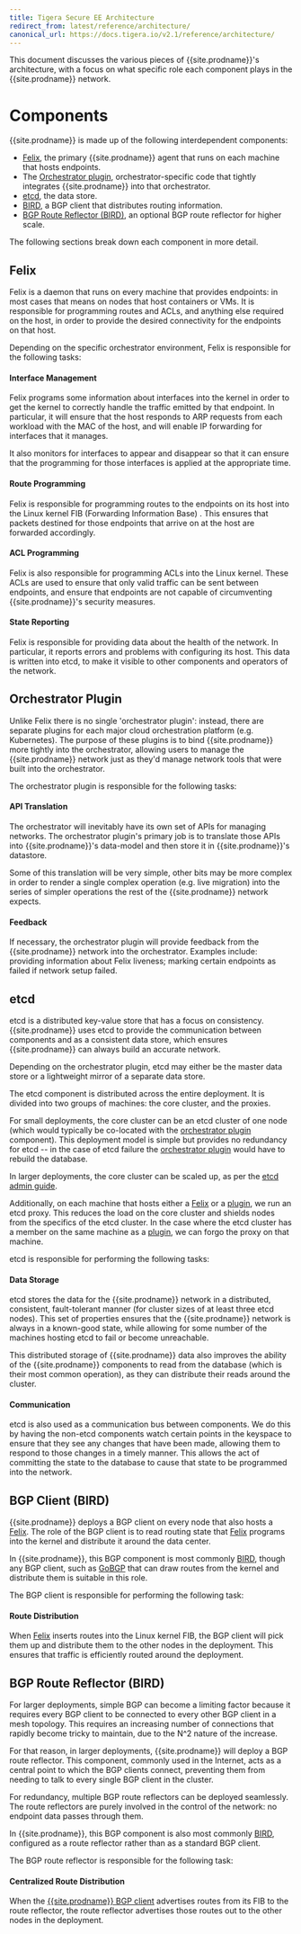 ```yaml
---
title: Tigera Secure EE Architecture
redirect_from: latest/reference/architecture/
canonical_url: https://docs.tigera.io/v2.1/reference/architecture/
---
```


This document discusses the various pieces of {{site.prodname}}'s architecture,
with a focus on what specific role each component plays in
the {{site.prodname}} network.

<!-- TODO(smc) data-model: Link to new data model docs. -->

# Components

{{site.prodname}} is made up of the following interdependent components:

-   [Felix](#felix), the primary {{site.prodname}} agent that runs on each
    machine that hosts endpoints.
-   The [Orchestrator plugin](#orchestrator-plugin),
    orchestrator-specific code that tightly integrates {{site.prodname}} into
    that orchestrator.
-   [etcd](#etcd), the data store.
-   [BIRD](#bgp-client-bird), a BGP client that
    distributes routing information.
-   [BGP Route Reflector (BIRD)](#bgp-route-reflector-bird), an optional BGP
    route reflector for higher scale.

The following sections break down each component in more detail.


## Felix

Felix is a daemon that runs on every machine that provides endpoints: in
most cases that means on nodes that host containers or VMs. It is
responsible for programming routes and ACLs, and anything else required
on the host, in order to provide the desired connectivity for the
endpoints on that host.

Depending on the specific orchestrator environment, Felix is responsible
for the following tasks:

#### Interface Management

Felix programs some information about interfaces into the kernel in
order to get the kernel to correctly handle the traffic emitted by that
endpoint. In particular, it will ensure that the host responds to ARP
requests from each workload with the MAC of the host, and will enable IP
forwarding for interfaces that it manages.

It also monitors for interfaces to appear and disappear so that it can
ensure that the programming for those interfaces is applied at the
appropriate time.

#### Route Programming

Felix is responsible for programming routes to the endpoints on its host
into the Linux kernel FIB (Forwarding Information Base) . This ensures that packets destined for those
endpoints that arrive on at the host are forwarded accordingly.

#### ACL Programming

Felix is also responsible for programming ACLs into the Linux kernel.
These ACLs are used to ensure that only valid traffic can be sent
between endpoints, and ensure that endpoints are not capable of
circumventing {{site.prodname}}'s security measures.

#### State Reporting

Felix is responsible for providing data about the health of the network.
In particular, it reports errors and problems with configuring its host.
This data is written into etcd, to make it visible to other components
and operators of the network.


## Orchestrator Plugin

Unlike Felix there is no single 'orchestrator plugin': instead, there
are separate plugins for each major cloud orchestration platform (e.g.
Kubernetes). The purpose of these plugins is to bind {{site.prodname}}
more tightly into the orchestrator, allowing users to manage the {{site.prodname}}
network just as they'd manage network tools that were built into the
orchestrator.

The orchestrator plugin is responsible for the following tasks:

#### API Translation

The orchestrator will inevitably have its own set of APIs for managing
networks. The orchestrator plugin's primary job is to translate those
APIs into {{site.prodname}}'s data-model and then store it in
{{site.prodname}}'s datastore.

Some of this translation will be very simple, other bits may be more
complex in order to render a single complex operation (e.g. live
migration) into the series of simpler operations the rest of the
{{site.prodname}} network expects.

#### Feedback

If necessary, the orchestrator plugin will provide feedback from the
{{site.prodname}} network into the orchestrator. Examples include: providing
information about Felix liveness; marking certain endpoints as failed if
network setup failed.



## etcd

etcd is a distributed key-value store that has a focus on consistency.
{{site.prodname}} uses etcd to provide the communication between components and as
a consistent data store, which ensures {{site.prodname}} can always build an
accurate network.

Depending on the orchestrator plugin, etcd may either be the master data
store or a lightweight mirror of a separate data store.

The etcd component is distributed across the entire deployment. It is
divided into two groups of machines: the core cluster, and the proxies.

For small deployments, the core cluster can be an etcd cluster of one
node (which would typically be co-located with the
[orchestrator plugin](#orchestrator-plugin) component). This deployment model is simple but provides no redundancy for etcd -- in the case of etcd failure the
[orchestrator plugin](#orchestrator-plugin) would have to rebuild the database.

In larger deployments, the core cluster can be scaled up, as per the
[etcd admin guide](https://coreos.com/etcd/docs/latest/admin_guide.html#optimal-cluster-size).

Additionally, on each machine that hosts either a [Felix](#felix)
or a [plugin](#orchestrator-plugin), we run an etcd proxy. This reduces the load
on the core cluster and shields nodes from the specifics of the etcd
cluster. In the case where the etcd cluster has a member on the same
machine as a [plugin](#orchestrator-plugin), we can forgo the proxy on that
machine.

etcd is responsible for performing the following tasks:

#### Data Storage

etcd stores the data for the {{site.prodname}} network in a distributed,
consistent, fault-tolerant manner (for cluster sizes of at least three
etcd nodes). This set of properties ensures that the {{site.prodname}} network is
always in a known-good state, while allowing for some number of the
machines hosting etcd to fail or become unreachable.

This distributed storage of {{site.prodname}} data also improves the ability of the
{{site.prodname}} components to read from the database (which is their most common
operation), as they can distribute their reads around the cluster.

#### Communication

etcd is also used as a communication bus between components. We do this
by having the non-etcd components watch certain points in the keyspace
to ensure that they see any changes that have been made, allowing them
to respond to those changes in a timely manner. This allows the act of
committing the state to the database to cause that state to be programmed
into the network.



## BGP Client (BIRD)

{{site.prodname}} deploys a BGP client on every node that also hosts a [Felix](#felix). The role of the BGP client is to read routing state that [Felix](#felix) programs into the kernel and
distribute it around the data center.

In {{site.prodname}}, this BGP component is most commonly
[BIRD](http://bird.network.cz/), though any BGP client, such as [GoBGP](https://github.com/osrg/gobgp) that can draw
routes from the kernel and distribute them is suitable in this role.

The BGP client is responsible for performing the following task:

#### Route Distribution

When [Felix](#felix) inserts routes into the Linux kernel FIB,
the BGP client will pick them up and distribute them to the other nodes
in the deployment. This ensures that traffic is efficiently routed
around the deployment.


## BGP Route Reflector (BIRD)

For larger deployments, simple BGP can become a limiting factor because
it requires every BGP client to be connected to every other BGP client
in a mesh topology. This requires an increasing number of connections
that rapidly become tricky to maintain, due to the N^2 nature of the
increase.

For that reason, in larger deployments, {{site.prodname}} will deploy a BGP route
reflector. This component, commonly used in the Internet, acts as a
central point to which the BGP clients connect, preventing them from
needing to talk to every single BGP client in the cluster.

For redundancy, multiple BGP route reflectors can be deployed
seamlessly. The route reflectors are purely involved in the control of
the network: no endpoint data passes through them.

In {{site.prodname}}, this BGP component is also most commonly
[BIRD](http://bird.network.cz/), configured as a route reflector rather
than as a standard BGP client.

The BGP route reflector is responsible for the following task:

#### Centralized Route Distribution

When the [{{site.prodname}} BGP client](#bgp-client-bird) advertises routes
from its FIB to the route reflector, the route reflector advertises
those routes out to the other nodes in the deployment.
